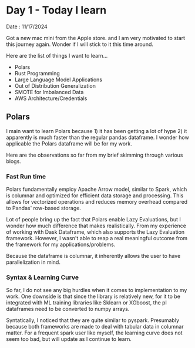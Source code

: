 # Day 1 - Today I learn

Date : 11/17/2024

Got a new mac mini from the Apple store. and I am very motivated to start this journey again. Wonder if I will stick to it this time around. 

Here are the list of things I want to learn...

- Polars
- Rust Programming
- Large Language Model Applications
- Out of Distribution Generalization 
- SMOTE for Imbalanced Data
- AWS Architecture/Credentials

## Polars

I main want to learn Polars because 1) it has been getting a lot of hype 2) it apparently is much faster than the regular pandas dataframe. I wonder how applicable the Polars dataframe will be for my work. 

Here are the observations so far from my brief skimming through various blogs. 

### Fast Run time
Polars fundamentally employ Apache Arrow model, similar to Spark, which is columnar and optimized for efficient data storage and processing. This allows for vectorized operations and reduces memory overhead compared to Pandas' row-based storage.

Lot of people bring up the fact that Polars enable Lazy Evaluations, but I wonder how much difference that makes realistically. From my experience of working with Dask Dataframe, which also supports the Lazy Evaluation framework. However, I wasn't able to reap a real meaningful outcome from the framework for my applications/problems.

Because the dataframe is columnar, it inherently allows the user to have parallelization in mind. 

### Syntax & Learning Curve
So far, I do not see any big hurdles when it comes to implementation to my work. One downside is that since the library is relatively new, for it to be integrated with ML training libraries like Sklearn or XGboost, the pl dataframes need to be converted to numpy arrays. 

Syntatically, I noticed that they are quite similar to pyspark. Presumably because both frameworks are made to deal with tabular data in columnar matter. For a frequent spark user like myself, the learning curve does not seem too bad, but will update as I continue to learn. 